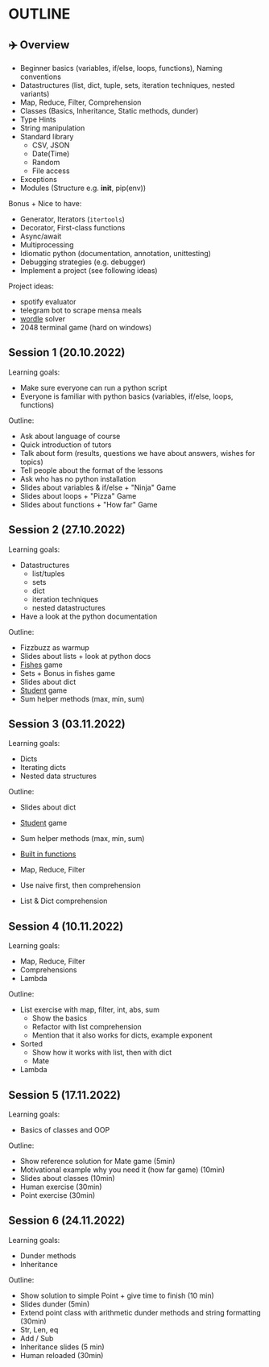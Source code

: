 # OUTLINE

## ✈️ Overview

- Beginner basics (variables, if/else, loops, functions), Naming conventions
- Datastructures (list, dict, tuple, sets, iteration techniques, nested variants)
- Map, Reduce, Filter, Comprehension
- Classes (Basics, Inheritance, Static methods, dunder)
- Type Hints
- String manipulation
- Standard library
  - CSV, JSON
  - Date(Time)
  - Random
  - File access
- Exceptions
- Modules (Structure e.g. **init**, pip(env))

Bonus + Nice to have:

- Generator, Iterators (`itertools`)
- Decorator, First-class functions
- Async/await
- Multiprocessing
- Idiomatic python (documentation, annotation, unittesting)
- Debugging strategies (e.g. debugger)
- Implement a project (see following ideas)

Project ideas:

- spotify evaluator
- telegram bot to scrape mensa meals
- [wordle](https://www.nytimes.com/games/wordle/index.html) solver
- 2048 terminal game (hard on windows)

## Session 1 (20.10.2022)

Learning goals:

- Make sure everyone can run a python script
- Everyone is familiar with python basics (variables, if/else, loops, functions)

Outline:

- Ask about language of course
- Quick introduction of tutors
- Talk about form (results, questions we have about answers, wishes for topics)
- Tell people about the format of the lessons
- Ask who has no python installation
- Slides about variables & if/else + "Ninja" Game
- Slides about loops + "Pizza" Game
- Slides about functions + "How far" Game

## Session 2 (27.10.2022)

Learning goals:

- Datastructures
  - list/tuples
  - sets
  - dict
  - iteration techniques
  - nested datastructures
- Have a look at the python documentation

Outline:

- Fizzbuzz as warmup
- Slides about lists + look at python docs
- [Fishes](games/lanternfish.py) game
- Sets + Bonus in fishes game
- Slides about dict
- [Student](games/students.py) game
- Sum helper methods (max, min, sum)

## Session 3 (03.11.2022)

Learning goals:

- Dicts
- Iterating dicts
- Nested data structures

Outline:

- Slides about dict
- [Student](games/students.py) game
- Sum helper methods (max, min, sum)
- [Built in functions](https://docs.python.org/3/library/functions.html#built-in-functions)

- Map, Reduce, Filter
- Use naive first, then comprehension
- List & Dict comprehension

## Session 4 (10.11.2022)

Learning goals:

- Map, Reduce, Filter
- Comprehensions
- Lambda

Outline:

- List exercise with map, filter, int, abs, sum
  - Show the basics
  - Refactor with list comprehension
  - Mention that it also works for dicts, example exponent
- Sorted
  - Show how it works with list, then with dict
  - Mate
- Lambda

## Session 5 (17.11.2022)

Learning goals:

- Basics of classes and OOP

Outline:

- Show reference solution for Mate game (5min)
- Motivational example why you need it (how far game) (10min)
- Slides about classes (10min)
- Human exercise (30min)
- Point exercise (30min)

## Session 6 (24.11.2022)

Learning goals:

- Dunder methods
- Inheritance

Outline:

- Show solution to simple Point + give time to finish (10 min)
- Slides dunder (5min)
- Extend point class with arithmetic dunder methods and string formatting (30min)
- Str, Len, eq
- Add / Sub
- Inheritance slides (5 min)
- Human reloaded (30min)
